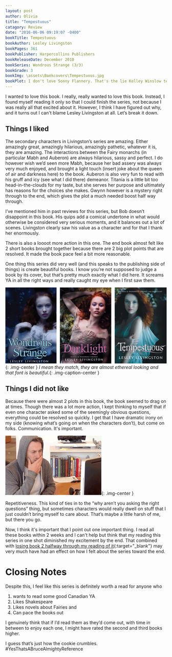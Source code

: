 ```yaml
---
layout: post
author: Olivia
title: "Tempestuous"
catagory: Review
date: "2016-06-06 09:19:07 -0400"
bookTitle: Tempestuous
bookAuthor: Lesley Livingston
bookPages: 361
bookPublisher: Harpercollins Publishers
bookReleaseDate: December 2010
bookSeries: Wondrous Strange (3/3)
bookGrade: 3
bookImg: \assets\Bookcovers\Tempestuous.jpg
bookPlot: I don't love Sonny Flannery. That's the lie Kelley Winslow tells to protect the boy she loves from a power he doesn't know he possesses. To get Sonny back, she's got to find out who's after his magick and how to use her own. She's got to uncover who's recruiting Janus Guards to murderously hunt innocent Faerie, and she's got to do it without getting distracted by the Fenrys Wolf, whose legendary heart of stone seems to melt whenever he's around Kelley. <br><sup>Adapted from &#58; GoodReads</sup>
---
```


I wanted to love this book. I really, really wanted to love this book. Instead, I found myself reading it only so that I could finish the series, not because I was really all that excited about it. However, I think I have figured out why, and it turns out I can't blame Lesley Livingston at all. Let’s break it down.

<!--more-->

## Things I liked
The secondary characters in Livingston’s series are amazing. Either amazingly great, amazingly hilarious, amazingly pathetic, whatever it is, they are amazing. The interactions between the Fairy monarchs (in particular Mabh and Auberon) are always hilarious, sassy and perfect. I do however wish we’d seen more Mabh, because her bad assery was always very much enjoyed, and brought a light touch (insert joke about the queen of air and darkness here) to the book. Auberon is also very fun to read with his gruff and icy (see what I did there) demeanor. Titania is a little bit too head-in-the-clouds for my taste, but she serves her purpose and ultimately has reasons for the choices she makes. Gwynn however is a mystery right through to the end, which gives the plot a much needed boost half way through.

I’ve mentioned him in past reviews for this series, but Bob doesn’t disappoint in this book. His quips add a comical undertone in what would otherwise be considered very serious moments, and it balances out a lot of scenes. Livingston clearly saw his value as a character and for that I thank her enormously.

There is also a loooot more action in this one. The end book almost felt like 2 short books brought together because there are 2 big plot points that are resolved. It made the book pace feel a bit more reasonable.

One thing this series did very well (and this speaks to the publishing side of things) is create beautiful books. I know you’re not supposed to judge a book by its cover, but that’s pretty much exactly what I did here. It screams YA in all the right ways and really caught my eye when I first saw them.

![Wondrous Strange Series](\assets\Bookcovers\WondrousStrangeSeries.png){: .img-center }
*I mean they match, they are almost ethereal looking and that font is beautiful.*{: .img-caption-center }

## Things I did not like

Because there were almost 2 plots in this book, the book seemed to drag on at times. Though there was a lot more action, I kept thinking to myself that if even one character asked some of the seemingly obvious questions, everything could be resolved so quickly. I get that I have dramatic irony on my side (knowing what’s going on when the characters don’t), but come on folks. Communication. It's important.

![I'm honestly more confused than mad](\assets\gifs\confusedcomputer.gif){: .img-center }

Repetitiveness. This kind of ties in to the “why aren’t you asking the right questions” thing, but sometimes characters would really dwell on stuff that I just couldn’t bring myself to care about.  That’s maybe a little harsh of me, but there you go.

Now, I think it's important that I point out one important thing. I read all these books within 2 weeks and I can't help but think that my reading this series in one shot diminished my excitement by the end. That combined with [losing book 2 halfway through my reading of it](/2016/04/16/Lostbook/){:target="_blank"} may very much have had an effect on how I felt about the series toward the end.

# Closing Notes

Despite this, I feel like this series is definitely worth a read for anyone who

1. wants to read some good Canadian YA
2. Likes Shakespeare
3. Likes novels about Fairies and
4. Can pace the books out

I genuinely think that if I’d read them as they’d come out, with time in between to enjoy each one, I might have rated the second and third books higher.

I guess that’s just how the cookie crumbles. &#35;YesThatsABruceAlmightyReference

